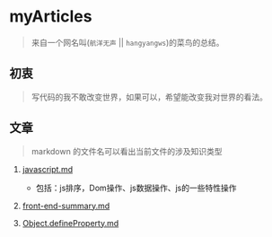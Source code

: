 # myArticles
> 来自一个网名叫(`航洋无声` || `hangyangws`)的菜鸟的总结。

## 初衷
> 写代码的我不敢改变世界，如果可以，希望能改变我对世界的看法。

## 文章
> markdown 的文件名可以看出当前文件的涉及知识类型

1. [javascript.md](https://github.com/hangyangws/myArticles/blob/master/javascript.md)
    - 包括：js排序，Dom操作、js数据操作、js的一些特性操作

1. [front-end-summary.md](https://github.com/hangyangws/myArticles/blob/master/front-end-summary.md)

1. [Object.defineProperty.md](https://github.com/hangyangws/myArticles/blob/master/Object.defineProperty.md)

